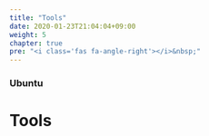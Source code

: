 ```yaml
---
title: "Tools"
date: 2020-01-23T21:04:04+09:00
weight: 5
chapter: true
pre: "<i class='fas fa-angle-right'></i>&nbsp;"
---
```


### Ubuntu

# Tools
